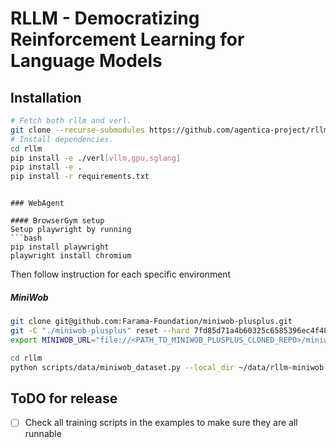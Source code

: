 # RLLM - Democratizing Reinforcement Learning for Language Models

## Installation

```bash
# Fetch both rllm and verl.
git clone --recurse-submodules https://github.com/agentica-project/rllm-internal.git
# Install dependencies.
cd rllm
pip install -e ./verl[vllm,gpu,sglang]
pip install -e .
pip install -r requirements.txt
```
```

### WebAgent 

#### BrowserGym setup
Setup playwright by running
```bash
pip install playwright
playwright install chromium
```

Then follow instruction for each specific environment
##### MiniWob
```bash
git clone git@github.com:Farama-Foundation/miniwob-plusplus.git
git -C "./miniwob-plusplus" reset --hard 7fd85d71a4b60325c6585396ec4f48377d049838
export MINIWOB_URL="file://<PATH_TO_MINIWOB_PLUSPLUS_CLONED_REPO>/miniwob/html/miniwob/"

cd rllm
python scripts/data/miniwob_dataset.py --local_dir ~/data/rllm-miniwob
```


## ToDO for release
- [ ] Check all training scripts in the examples to make sure they are all runnable